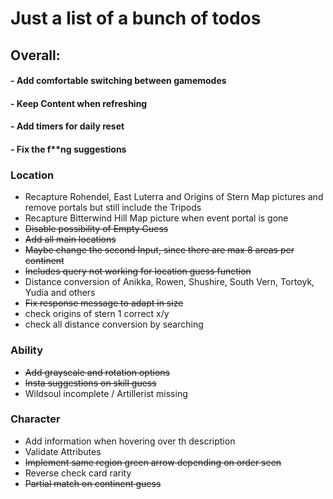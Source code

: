 # Just a list of a bunch of todos

## __Overall:__
#### - Add comfortable switching between gamemodes
#### - Keep Content when refreshing
#### - Add timers for daily reset
#### - Fix the f**ng suggestions

### __Location__
- Recapture Rohendel, East Luterra and Origins of Stern Map pictures and remove portals but still include the Tripods
- Recapture Bitterwind Hill Map picture when event portal is gone
- ~~Disable possibility of Empty Guess~~
- ~~Add all main locations~~
- ~~Maybe change the second Input, since there are max 8 areas per continent~~
- ~~Includes query not working for location guess function~~
- Distance conversion of Anikka, Rowen, Shushire, South Vern, Tortoyk, Yudia and others
- ~~Fix response message to adapt in size~~
- check origins of stern 1 correct x/y
- check all distance conversion by searching

### __Ability__
- ~~Add grayscale and rotation options~~
- ~~Insta suggestions on skill guess~~
- Wildsoul incomplete / Artillerist missing

### __Character__
- Add information when hovering over th description
- Validate Attributes
- ~~Implement same region green arrow depending on order seen~~
- Reverse check card rarity
- ~~Partial match on continent guess~~